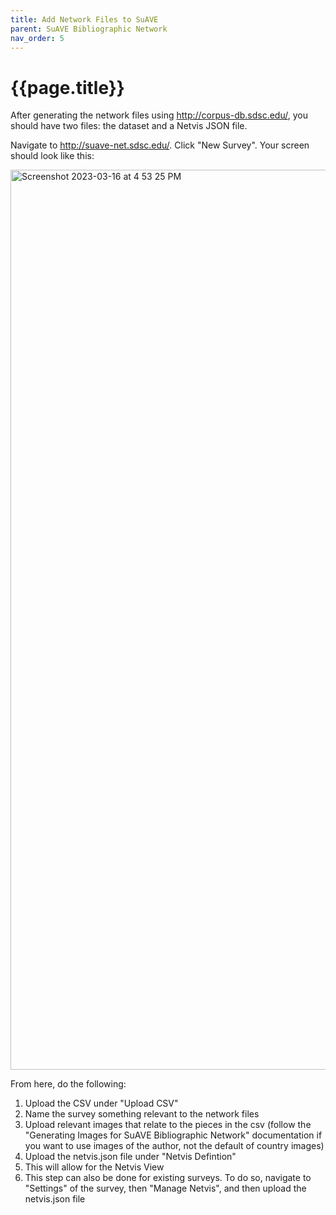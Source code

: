 ```yaml
---
title: Add Network Files to SuAVE
parent: SuAVE Bibliographic Network
nav_order: 5
---
```


# {{page.title}}
After generating the network files using http://corpus-db.sdsc.edu/, you should have two files: the dataset and a Netvis JSON file.

Navigate to http://suave-net.sdsc.edu/. Click "New Survey". Your screen should look like this:


<img width="1440" alt="Screenshot 2023-03-16 at 4 53 25 PM" src="https://user-images.githubusercontent.com/102625537/225810716-fa6c250d-6b59-4378-a66e-30fd5661b293.png">


From here, do the following:

1. Upload the CSV under "Upload CSV"
2. Name the survey something relevant to the network files
3. Upload relevant images that relate to the pieces in the csv (follow the "Generating Images for SuAVE Bibliographic Network" documentation if you want to use images of the author, not the default of country images)
4. Upload the netvis.json file under "Netvis Defintion"
  1. This will allow for the Netvis View
  2. This step can also be done for existing surveys. To do so, navigate to "Settings" of the survey, then "Manage Netvis", and  then upload the netvis.json file 

